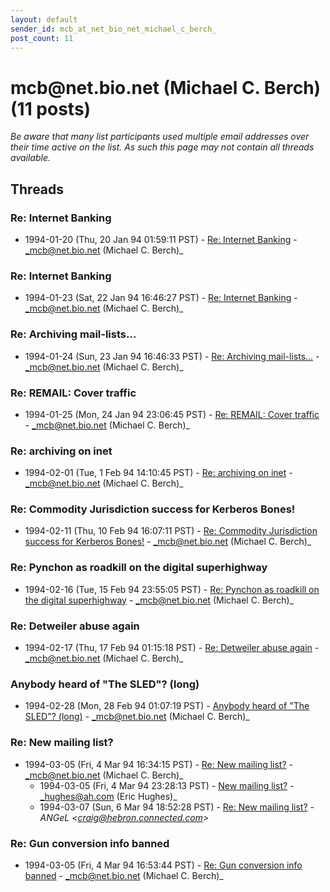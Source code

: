 ```yaml
---
layout: default
sender_id: mcb_at_net_bio_net_michael_c_berch_
post_count: 11
---
```


# mcb<span>@</span>net.bio.net (Michael C. Berch) (11 posts)

_Be aware that many list participants used multiple email addresses over their time active on the list. As such this page may not contain all threads available._

## Threads

### Re: Internet Banking
+ 1994-01-20 (Thu, 20 Jan 94 01:59:11 PST) - [Re: Internet Banking](/archive/1994/01/ce3d1f74052ca21ba13f272c3291be0a647e13b56f43abcddd053e1960df5770) - _mcb@net.bio.net (Michael C. Berch)_

### Re: Internet Banking
+ 1994-01-23 (Sat, 22 Jan 94 16:46:27 PST) - [Re: Internet Banking](/archive/1994/01/ea55316851fe0b77439b9343e3f9a39e3123644d38b7dc80f0c6689e55574ea8) - _mcb@net.bio.net (Michael C. Berch)_

### Re:  Archiving mail-lists...
+ 1994-01-24 (Sun, 23 Jan 94 16:46:33 PST) - [Re:  Archiving mail-lists...](/archive/1994/01/27e39d7c95959b8cf3192b5fa5ab55f226780adbab290364457fde6343e3bf8a) - _mcb@net.bio.net (Michael C. Berch)_

### Re: REMAIL: Cover traffic
+ 1994-01-25 (Mon, 24 Jan 94 23:06:45 PST) - [Re: REMAIL: Cover traffic](/archive/1994/01/f52838438b4a79c89e389d3397db17513e0105c67892d2a530d0c21bf3235c2b) - _mcb@net.bio.net (Michael C. Berch)_

### Re: archiving on inet
+ 1994-02-01 (Tue, 1 Feb 94 14:10:45 PST) - [Re: archiving on inet](/archive/1994/02/caf0247857fa93db5c3c56fd2632a529a09dd382ab69744010ad8b8a3fa02e8c) - _mcb@net.bio.net (Michael C. Berch)_

### Re:  Commodity Jurisdiction success for Kerberos Bones!
+ 1994-02-11 (Thu, 10 Feb 94 16:07:11 PST) - [Re:  Commodity Jurisdiction success for Kerberos Bones!](/archive/1994/02/d5ccd9a6f1dc845ecf34bf4e66b300a8ecc8647f1913f18806e8c45ef759948c) - _mcb@net.bio.net (Michael C. Berch)_

### Re:  Pynchon as roadkill on the digital superhighway
+ 1994-02-16 (Tue, 15 Feb 94 23:55:05 PST) - [Re:  Pynchon as roadkill on the digital superhighway](/archive/1994/02/dcc4f92134c169f4bcbd23457e0ff387453da642e0faab27674a88f579d90273) - _mcb@net.bio.net (Michael C. Berch)_

### Re: Detweiler abuse again
+ 1994-02-17 (Thu, 17 Feb 94 01:15:18 PST) - [Re: Detweiler abuse again](/archive/1994/02/4b0cc823e049129c688a58dc1adf396147efd2026dbfe281632d1889b2d1d41b) - _mcb@net.bio.net (Michael C. Berch)_

### Anybody heard of "The SLED"?  (long)
+ 1994-02-28 (Mon, 28 Feb 94 01:07:19 PST) - [Anybody heard of "The SLED"?  (long)](/archive/1994/02/814b06bd14976d434d2f9cbdb59fb59cba977b188946f47856db0da8bb3a5533) - _mcb@net.bio.net (Michael C. Berch)_

### Re:  New mailing list?
+ 1994-03-05 (Fri, 4 Mar 94 16:34:15 PST) - [Re:  New mailing list?](/archive/1994/03/171f88144d6a6a5cfd56b6180e65f1c9fb8ae106ac9358c229a1e6c3cf48fc1a) - _mcb@net.bio.net (Michael C. Berch)_
  + 1994-03-05 (Fri, 4 Mar 94 23:28:13 PST) - [New mailing list?](/archive/1994/03/a7e23e6574c534e9bf58324f19209e7c65eb3689c2eef9ea8582783677cc1e03) - _hughes@ah.com (Eric Hughes)_
  + 1994-03-07 (Sun, 6 Mar 94 18:52:28 PST) - [Re: New mailing list?](/archive/1994/03/683a3c7084fd341c330a7a0dcd3a2973a35ddfe5d865b5cb5011e1dbf255b260) - _ANGeL \<craig@hebron.connected.com\>_

### Re: Gun conversion info banned
+ 1994-03-05 (Fri, 4 Mar 94 16:53:44 PST) - [Re: Gun conversion info banned](/archive/1994/03/e85a5deba42d4cd809bfaa9a2a9d0a59b88b0d472ca835afd3565cb58ca191df) - _mcb@net.bio.net (Michael C. Berch)_

